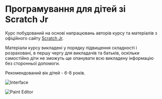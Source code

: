 # Програмування для дітей зі Scratch Jr

Курс побудований на основі напрацювань авторів курсу та матеріалів з офіційного сайту [Scratch Jr](https://www.scratchjr.org).

Матеріали курсу викладені у порядку підвищення складності і розраховані, в першу чергу для викладачів та батьків, оскільки самостійно діти не зможуть ще опанувати всю викладену інформацію без сторонньої допомоги. 

Рекомендований вік дітей - 6-8 років.

![Interface](https://github.com/tatozavr/scratch_jr/blob/master/images/interface_scratch_rr.PNG)

![Paint Editor](https://github.com/tatozavr/scratch_jr/blob/master/images/interface_paint_scratch_rr.PNG)

